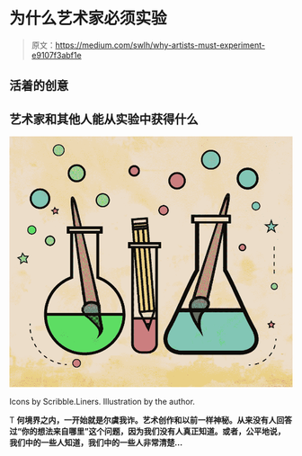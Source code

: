 # 为什么艺术家必须实验

> 原文：<https://medium.com/swlh/why-artists-must-experiment-e9107f3abf1e>

## 活着的创意

## 艺术家和其他人能从实验中获得什么

![](img/3a9dab5b05ed2fc30e9e90ff2505844b.png)

Icons by Scribble.Liners. Illustration by the author.

T **何境界之内，一开始就是尔虞我诈。艺术创作和以前一样神秘。从来没有人回答过“你的想法来自哪里”这个问题，因为我们没有人真正知道。或者，公平地说，我们中的一些人知道，我们中的一些人非常清楚…**